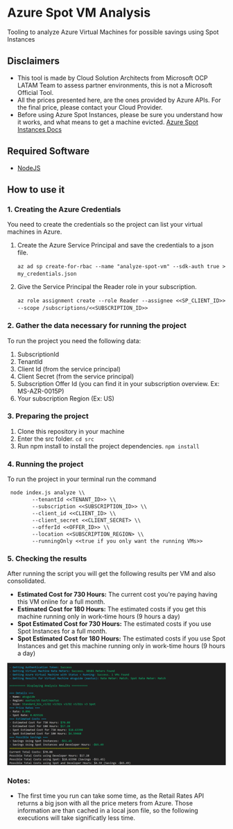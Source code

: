 # Azure Spot VM Analysis

Tooling to analyze Azure Virtual Machines for possible savings using Spot Instances

## Disclaimers

- This tool is made by Cloud Solution Architects from Microsoft OCP LATAM Team to assess partner environments, this is not a Microsoft Official Tool.
- All the prices presented here, are the ones provided by Azure APIs. For the final price, please contact your Cloud Provider.
- Before using Azure Spot Instances, please be sure you understand how it works, and what means to get a machine evicted. [Azure Spot Instances Docs](https://azure.microsoft.com/en-us/pricing/spot/)


## Required Software

- [NodeJS](https://nodejs.org/en/)

## How to use it

### 1. Creating the Azure Credentials
You need to create the credentials so the project can list your virtual machines in Azure.

1. Create the Azure Service Principal and save the credentials to a json file.

    ```az ad sp create-for-rbac --name "analyze-spot-vm" --sdk-auth true > my_credentials.json```

0. Give the Service Principal the Reader role in your subscription.

    ```az role assignment create --role Reader --assignee <<SP_CLIENT_ID>> --scope /subscriptions/<<SUBSCRIPTION_ID>>```

### 2. Gather the data necessary for running the project

To run the project you need the following data:

1. SubscriptionId
2. TenantId
3. Client Id (from the service principal)
4. Client Secret (from the service principal)
5. Subscription Offer Id (you can find it in your subscription overview. Ex: MS-AZR-0015P)
6. Your subscription Region (Ex: US)

### 3. Preparing the project
1. Clone this repository in your machine
2. Enter the src folder. ```cd src```
3. Run npm install to install the project dependencies. ```npm install```

### 4. Running the project

To run the project in your terminal run the command
```
 node index.js analyze \\
        --tenantId <<TENANT_ID>> \\
        --subscription <<SUBSCRIPTION_ID>> \\
        --client_id <<CLIENT_ID> \\
        --client_secret <<CLIENT_SECRET> \\
        --offerId <<OFFER_ID>> \\
        --location <<SUBSCRIPTION_REGION> \\
        --runningOnly <<true if you only want the running VMs>>
```        

### 5. Checking the results

After running the script you will get the following results per VM and also consolidated.

* **Estimated Cost for 730 Hours:** The current cost you're paying having this VM online for a full month.
* **Estimated Cost for 180 Hours:** The estimated costs if you get this machine running only in work-time hours (9 hours a day)
* **Spot Estimated Cost for 730 Hours:** The estimated costs if you use Spot Instances for a full month.
* **Spot Estimated Cost for 180 Hours:** The estimated costs if you use Spot Instances and get this machine running only in work-time hours (9 hours a day)

![](./docs/assets/results.png)

### Notes:

* The first time you run can take some time, as the Retail Rates API returns a big json with all the price meters from Azure. Those information are than cached in a local json file, so the following executions will take significatly less time.